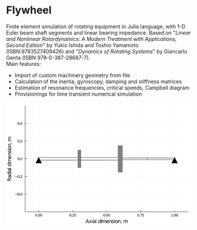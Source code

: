 # Flywheel
Finite element simulation of rotating equipment in Julia language,  with 1-D Euler beam shaft segments and linear bearing impedance.
Based on "*Linear and Nonlinear Rotordynamics: A Modern Treatment with Applications, Second Edition*" by Yukio Ishida and Toshio Yamamoto (ISBN:9783527409426) and "*Dynamics of Rotating Systems*" by Giancarlo Genta (ISBN 978-0-387-28687-7). \
Main features:
* Import of custom machinery geometry from file
* Calculation of the inertia, gyroscopy, damping and stiffness matrices
* Estimation of resonance frequencies, critical speeds, Campbell diagram
* Provisionings for time transient numerical simulation
<img src= "pictures/SampleBlue.PNG" >
